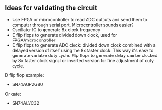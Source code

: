 ## Ideas for validating the circuit
- Use FPGA or microcontroller to read ADC outputs and send them to computer through serial port. Microcontroller sounds easier?
- Oscillator IC to generate 8x clock frequency
- D flip flops to generate divided down clock, used for FPGA/microcontroller
- D flip flops to generate ADC clock: divided down clock combined with a delayed version of itself using the 8x faster clock. This way it's easy to generate variable duty cycle. Flip flops to generate delay can be clocked by 8x faster clock signal or inverted version for fine adjustment of duty cycle.

D flip flop example:
- SN74AUP2G80

Or gate:
- SN74ALVC32